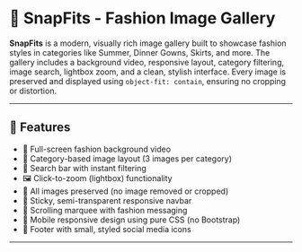 # 👗 SnapFits - Fashion Image Gallery

**SnapFits** is a modern, visually rich image gallery built to showcase fashion styles in categories like Summer, Dinner Gowns, Skirts, and more. The gallery includes a background video, responsive layout, category filtering, image search, lightbox zoom, and a clean, stylish interface. Every image is preserved and displayed using `object-fit: contain`, ensuring no cropping or distortion.

---

## 🌟 Features

- 🎥 Full-screen fashion background video
- 📂 Category-based image layout (3 images per category)
- 🔎 Search bar with instant filtering
- 🖼️ Click-to-zoom (lightbox) functionality
- 🎨 All images preserved (no image removed or cropped)
- 🧭 Sticky, semi-transparent responsive navbar
- 📢 Scrolling marquee with fashion messaging
- 📱 Mobile responsive design using pure CSS (no Bootstrap)
- 👣 Footer with small, styled social media icons

---

